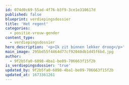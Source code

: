```yaml
---
id: 074d0c69-55ad-4f76-b3f9-3ce1e310617d
published: false
blueprint: verdiepingsdossier
title: 'Het regent'
categories:
  - positie-vrouw-gender
content_type:
  - verdiepingsdossier
hero_description: '<p>Ik zit binnen lekker droog</p>'
main_image: 295bd55f4464d77cf92040db1d45f6bd.jpg
author:
  - 9f2b5fa0-6098-4ba1-be09-706663f15f2b
is_verdiepingsdossier: 'true'
updated_by: 9f2b5fa0-6098-4ba1-be09-706663f15f2b
updated_at: 1673361261
---
```

